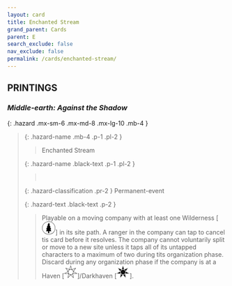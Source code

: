 ```yaml
---
layout: card
title: Enchanted Stream
grand_parent: Cards
parent: E
search_exclude: false
nav_exclude: false
permalink: /cards/enchanted-stream/
---
```


## PRINTINGS


### _Middle-earth: Against the Shadow_

{: .hazard .mx-sm-6 .mx-md-8 .mx-lg-10 .mb-4 }
> {: .hazard-name .mb-4 .p-1 .pl-2 }
> > <div class="hazard-mp"></div>
> > <div class="card-name">Enchanted Stream</div>
>
> {: .hazard-name .black-text .p-1 .pl-2 }
> > &nbsp;
>
> {: .hazard-classification .pr-2 }
> Permanent-event
>
> {: .hazard-text .black-text .p-2 }
> > Playable on a moving company with at least one Wilderness \[![](/assets/images/wilderness.svg)] in its site path. A ranger in the company can tap to cancel tis card before it resolves. The company cannot voluntarily split or move to a new site unless it taps all of its untapped characters to a maximum of two during tits organization phase. Discard during any organization phase if the company is at a Haven \[![](/assets/images/free-haven.svg)]/Darkhaven \[![](/assets/images/dark-haven.svg)]. 
>
